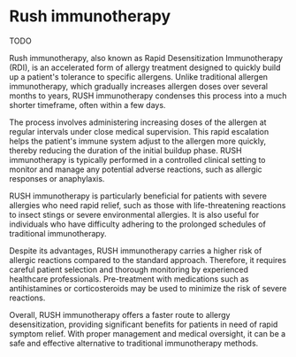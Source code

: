 # Rush immunotherapy

TODO

Rush immunotherapy, also known as Rapid Desensitization Immunotherapy (RDI), is an accelerated form of allergy treatment designed to quickly build up a patient's tolerance to specific allergens. Unlike traditional allergen immunotherapy, which gradually increases allergen doses over several months to years, RUSH immunotherapy condenses this process into a much shorter timeframe, often within a few days.

The process involves administering increasing doses of the allergen at regular intervals under close medical supervision. This rapid escalation helps the patient's immune system adjust to the allergen more quickly, thereby reducing the duration of the initial buildup phase. RUSH immunotherapy is typically performed in a controlled clinical setting to monitor and manage any potential adverse reactions, such as allergic responses or anaphylaxis.

RUSH immunotherapy is particularly beneficial for patients with severe allergies who need rapid relief, such as those with life-threatening reactions to insect stings or severe environmental allergies. It is also useful for individuals who have difficulty adhering to the prolonged schedules of traditional immunotherapy.

Despite its advantages, RUSH immunotherapy carries a higher risk of allergic reactions compared to the standard approach. Therefore, it requires careful patient selection and thorough monitoring by experienced healthcare professionals. Pre-treatment with medications such as antihistamines or corticosteroids may be used to minimize the risk of severe reactions.

Overall, RUSH immunotherapy offers a faster route to allergy desensitization, providing significant benefits for patients in need of rapid symptom relief. With proper management and medical oversight, it can be a safe and effective alternative to traditional immunotherapy methods.